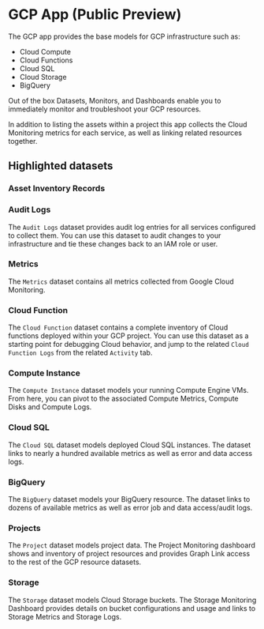 # GCP App (Public Preview)

The GCP app provides the base models for GCP infrastructure such as:

- Cloud Compute
- Cloud Functions
- Cloud SQL
- Cloud Storage
- BigQuery
  
Out of the box Datasets, Monitors, and Dashboards enable you to immediately monitor and troubleshoot your GCP resources.

In addition to listing the assets within a project this app collects the Cloud Monitoring metrics for each service, as well as linking related resources together.

## Highlighted datasets

### Asset Inventory Records

### Audit Logs

The `Audit Logs` dataset provides audit log entries for all services configured to collect them. You can use this dataset to audit changes to your infrastructure and tie these changes back to an IAM role or user.

### Metrics

The `Metrics` dataset contains all metrics collected from Google Cloud Monitoring.

### Cloud Function

The `Cloud Function` dataset contains a complete inventory of Cloud functions deployed within your GCP project. You can use this dataset as a starting point for debugging Cloud behavior, and jump to the related `Cloud Function Logs` from the related `Activity` tab.

### Compute Instance

The `Compute Instance` dataset models your running Compute Engine VMs. From here, you can pivot to the associated Compute Metrics, Compute Disks and Compute Logs.

### Cloud SQL

The `Cloud SQL` dataset models deployed Cloud SQL instances.  The dataset links to nearly a hundred available metrics as well as error and data access logs.

### BigQuery

The `BigQuery` dataset models your BigQuery resource.  The dataset links to dozens of available metrics as well as error job and data access/audit logs.
### Projects

The `Project` dataset models project data.  The Project Monitoring dashboard shows and inventory of project resources and provides Graph Link access to the rest of the GCP resource datasets.
### Storage

The `Storage` dataset models Cloud Storage buckets.  The Storage Monitoring Dashboard provides details on bucket configurations and usage and links to Storage Metrics and Storage Logs.


